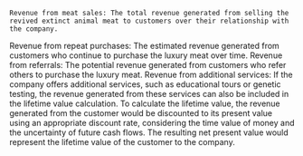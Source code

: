     Revenue from meat sales: The total revenue generated from selling the revived extinct animal meat to customers over their relationship with the company.
Revenue from repeat purchases: The estimated revenue generated from customers who continue to purchase the luxury meat over time.
Revenue from referrals: The potential revenue generated from customers who refer others to purchase the luxury meat.
Revenue from additional services: If the company offers additional services, such as educational tours or genetic testing, the revenue generated from these services can also be included in the lifetime value calculation.
To calculate the lifetime value, the revenue generated from the customer would be discounted to its present value using an appropriate discount rate, considering the time value of money and the uncertainty of future cash flows. The resulting net present value would represent the lifetime value of the customer to the company.

